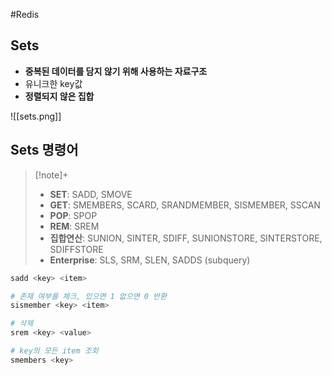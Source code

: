 #Redis 

## Sets
- **중복된 데이터를 담지 않기 위해 사용하는 자료구조**
- 유니크한 key값
- **정렬되지 않은 집합**

![[sets.png]]

## Sets 명령어
> [!note]+ 
> - **SET**: SADD, SMOVE
> - **GET**: SMEMBERS, SCARD, SRANDMEMBER, SISMEMBER, SSCAN
> - **POP**: SPOP
> - **REM**: SREM
> - **집합연산**: SUNION, SINTER, SDIFF, SUNIONSTORE, SINTERSTORE, SDIFFSTORE
> - **Enterprise**: SLS, SRM, SLEN, SADDS (subquery)

```bash
sadd <key> <item>

# 존재 여부를 체크, 있으면 1 없으면 0 반환
sismember <key> <item>

# 삭제
srem <key> <value>

# key의 모든 item 조회
smembers <key>
```